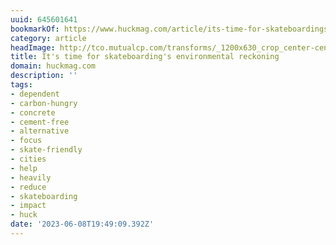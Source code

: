 ```yaml
---
uuid: 645601641
bookmarkOf: https://www.huckmag.com/article/its-time-for-skateboardings-environmental-reckoning
category: article
headImage: http://tco.mutualcp.com/transforms/_1200x630_crop_center-center_82_none_ns/01_proof_huck_skatetree_illustration_230404_v1-1.jpeg?mtime=1681320794
title: It's time for skateboarding's environmental reckoning
domain: huckmag.com
description: ''
tags:
- dependent
- carbon-hungry
- concrete
- cement-free
- alternative
- focus
- skate-friendly
- cities
- help
- heavily
- reduce
- skateboarding
- impact
- huck
date: '2023-06-08T19:49:09.392Z'
---
```



